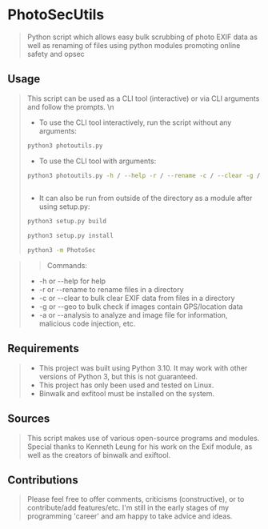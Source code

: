 # PhotoSecUtils
>Python script which allows easy bulk scrubbing of photo EXIF data as well as renaming of files using python modules promoting online safety and opsec
>
## Usage
>This script can be used as a CLI tool (interactive) or via CLI arguments and follow the prompts. \n
> - To use the CLI tool interactively, run the script without any arguments:
>```bash
> python3 photoutils.py
>```
> - To use the CLI tool with arguments:
> ```bash
> python3 photoutils.py -h / --help -r / --rename -c / --clear -g / --geo / -a / --analysis
>   
> ```     
>- It can also be run from outside of the directory as a module after using setup.py:
>```bash
>python3 setup.py build
>````
>```bash
>python3 setup.py install
>```
>```bash
>python3 -m PhotoSec
>```

  
>> Commands:
> 
> - -h or --help for help
> - -r or --rename to rename files in a directory 
> - -c or --clear to bulk clear EXIF data from files in a directory 
> - -g or --geo to bulk check if images contain GPS/location data
> - -a or --analysis to analyze and image file for information, malicious code injection, etc. 

## Requirements
>- This project was built using Python 3.10. It may work with other versions of Python 3, but this is not guaranteed.
>- This project has only been used and tested on Linux. 
>- Binwalk and exfitool must be installed on the system.

## Sources
> 
> This script makes use of various open-source programs and modules. Special thanks to Kenneth Leung for his work on the Exif module, as well as the creators of binwalk and exiftool. 

## Contributions
>
> Please feel free to offer comments, criticisms (constructive), or to contribute/add features/etc. I'm still in the early stages of my programming 'career' and am happy to take advice and ideas. 
 



